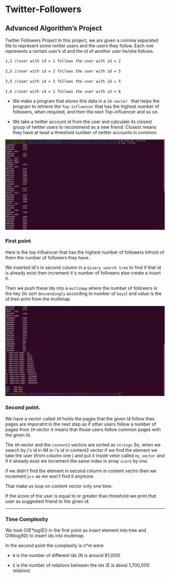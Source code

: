 # Twitter-Followers

## Advanced Algorithm’s Project

Twitter Followers Project In this project, we are given a comma separated file to represent some twitter users and the users they follow. Each row represents a certain user’s id and the id of another user he/she follows.

```
1,2 //user with id = 1 follows the user with id = 2

2,5 //user with id = 2 follows the user with id = 5

3,5 //user with id = 3 follows the user with id = 5

1,6 //user with id = 1 follows the user with id = 6
```

- We make a program that stores this data in a `2d-vector ` that helps the program to retrieve the `Top-influencer` that has the highest number of followers, when required, and then the next Top-influencer and so on.

- We take a twitter account id from the user and calculate its closest group of twitter users to recommend as a new friend. Closest means they have at least a threshold number of twitter accounts in common.

![](Screenshot%20from%202022-05-24%2019-28-24.png)

### First point

Here is the top influencer that has the highest number of followers
Infront of them the number of followers they have.

We inserted Id's in second column in a `binary search tree` to find if that id is already exist then increment it's number of followers
else create a insert it.

Then we push these Ids into a `multimap` where the number of followers is the key (to sort `descendingly` according to number of `keys`)
and value is the id
then print from the multimap

![](Screenshot%20from%202022-05-24%2019-28-21.png)

### Second point.

We have a vector called `IM` holds the pages that the given Id follow
thes pages are imporatnt in the next step
as if other users follow a number of pages from `IM` vector it means that those users follow common pages with the given Id.

The `IM` vector and the `content2` vectors are sorted as `strings`
So, when we search by j's id in IM in i's id in content2 vector if we find the element we take the user (from column one ) and put it inside vetor called `my_vector` and if it already exist we increment the same index in array `score` by one.

if we didn't find the element in second column in content vectro then we increment j++ as we won't find it anymore.

That make us loop on content vector only one time.

If the score of the user is equal to or greater than threshold we print that user as suggested friend to the given id.

---

### Time Complexity

We took O(E\*log(E)) in the first point as insert element into tree and
O(Nlog(N)) to insert ids into multimap.

In the second point the complexity is n\*m were

- `N` is the number of different ids
  (N is around 81,000)

- `E` is the number of relations between the ids (E is about 1,700,000 relation)
